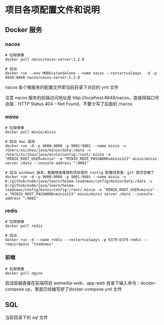 # 项目各项配置文件和说明

## Docker 服务

### nacos
```shell
# 拉取镜像
docker pull nacos/nacos-server:1.2.0

# 启动
docker run --env MODE=standalone --name nacos --restart=always  -d -p 8848:8848 nacos/nacos-server:1.2.0
```
nacos 各个微服务的配置文件即当前目录下对应的 yml 文件

注意 nacos 服务的前端访问地址是 http://localhost:8848/nacos，直接用端口号会报：HTTP Status 404 – Not Found，不要少写了后面的 /nacos

### minio
```shell
# 拉取镜像
docker pull minio/minio

# 启动 mac 版本
docker run -d -p 9000:9000 -p 9001:9001 --name minio -v /Users/xx/zhou/java/minio/data:/data -v /Users/xx/zhou/java/minio/config:/root/.minio -e "MINIO_ROOT_USER=minio" -e "MINIO_ROOT_PASSWORD=minio123" minio/minio server /data --console-address ":9001"

# 启动 windows 版本，数据卷直接放到项目里的 config 配置目录里，git 提交忽略了
docker run -d -p 9000:9000 -p 9001:9001 --name minio -v D:/github/node/java/learn/heima-leadnews/config/minio/data:/data -v D:/github/node/java/learn/heima-leadnews/config/minio/config:/root/.minio -e "MINIO_ROOT_USER=minio" -e "MINIO_ROOT_PASSWORD=minio123" minio/minio server /data --console-address ":9001"
```

### redis
```shell
# 拉取镜像
docker pull redis

# 启动
docker run -d --name redis --restart=always -p 6379:6379 redis --requirepass "leadnews"
```

### 前端
```shell
# 拉取镜像
docker pull nginx
```
启动容器直接在前端项目 wemedia-web、app-web 目录下输入命令：docker-compose up，里面已经编写好了docker-compose.yml 文件


## SQL
当前目录下的 sql 文件
